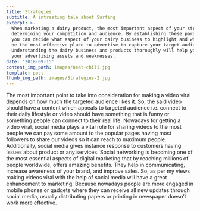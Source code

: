 ```yaml
---
title: Strategies
subtitle: A intresting tale about Surfing
excerpt: >-
  When marketing a dairy product, the most important aspect of your strategy is
  determining your competition and audience. By establishing these parameters,
  you can decide what aspect of your dairy business to highlight and where will
  be the most effective place to advertise to capture your target audience.
  Understanding the dairy business and products thoroughly will help you discern
  your advertising assets and weaknesses.
date: '2018-09-15'
content_img_path: images/neat-chili.jpg
template: post
thumb_img_path: images/Strategies-2.jpg
---
```

The most important point to take into consideration for making a video viral depends on how much the targeted audience likes it. So, the said video should have a content which appeals to targeted audience i.e. connect to their daily lifestyle or video should have something that is funny or something people can connect to their real life. Nowadays for getting a video viral, social media plays a vital role for sharing videos to the most people we can pay some amount to the popular pages having most followers to share our videos so it can reach to maximum people. Additionally, social media gives instance response to customers having issues about product or any services. Social networking is becoming one of the most essential aspects of digital marketing that by reaching millions of people worldwide, offers amazing benefits. They help in communicating, increase awareness of your brand, and improve sales.
So, as per my views making videos viral with the help of social media will have a great enhancement to marketing. Because nowadays people are more engaged in mobile phones or gadgets where they can receive all new updates through social media, usually distributing papers or printing in newspaper doesn’t work more effective.

